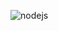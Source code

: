 ![nodejs](https://github.com/mces58/NodejsFundamentals/assets/72516854/cda8ab88-ddbb-40f2-b45e-6b36901924e1)
